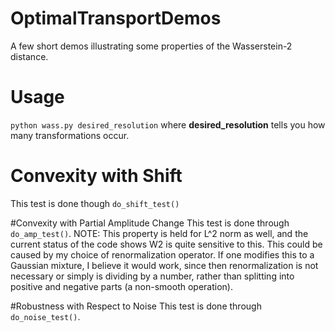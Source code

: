 # OptimalTransportDemos
A few short demos illustrating some properties of the Wasserstein-2 distance. 

# Usage
```python wass.py desired_resolution```
where **desired_resolution** tells you how many transformations occur.

# Convexity with Shift
This test is done though ```do_shift_test()```

#Convexity with Partial Amplitude Change
This test is done through ```do_amp_test()```. NOTE: This property is held for L^2 norm as well, and the current status of the code shows W2 is 
quite sensitive to this. This could be caused by my choice of renormalization operator. If one modifies this to a Gaussian mixture, I believe it would
work, since then renormalization is not necessary or simply is dividing by a number, rather than splitting into positive and negative parts
(a non-smooth operation).

#Robustness with Respect to Noise
This test is done through ```do_noise_test()```.
